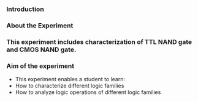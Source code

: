 
### Introduction

### About the Experiment

### This experiment includes characterization of TTL NAND gate and CMOS NAND gate.

### Aim of the experiment

- This experiment enables a student to learn:
- How to characterize different logic families
- How to analyze logic operations of different logic families